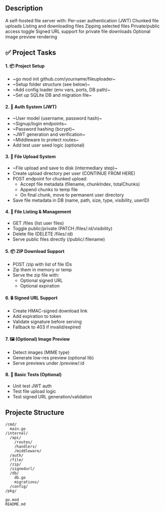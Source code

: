 ## Description

A self-hosted file server with:
Per-user authentication (JWT)
Chunked file uploads
Listing and downloading files
Zipping selected files
Private/public access toggle
Signed URL support for private file downloads
Optional image preview rendering

## ✅ Project Tasks

#### 1. 📦 Project Setup

-   ~go mod init github.com/yourname/fileuploader~
-   ~Setup folder structure (see below)~
-   ~Add config loader (env vars, ports, DB path)~
-   ~Set up SQLite DB and migration file~

#### 2. 🔐 Auth System (JWT)

-   ~User model (username, password hash)~
-   ~Signup/login endpoints~
-   ~Password hashing (bcrypt)~
-   ~JWT generation and verification~
-   ~Middleware to protect routes~
-   Add test user seed logic (optional)

#### 3. 📁 File Upload System

-   ~File upload and save to disk (intermediary step)~
-   Create upload directory per user (CONTINUE FROM HERE)
-   POST endpoint for chunked upload:
    -   Accept file metadata (filename, chunkIndex, totalChunks)
    -   Append chunks to temp file
    -   On final chunk, move to permanent user directory
-   Save file metadata in DB (name, path, size, type, visibility, userID)

#### 4. 📜 File Listing & Management

-   GET /files (list user files)
-   Toggle public/private (PATCH /files/:id/visibility)
-   Delete file (DELETE /files/:id)
-   Serve public files directly (/public/:filename)

#### 5. 📦 ZIP Download Support

-   POST /zip with list of file IDs
-   Zip them in memory or temp
-   Serve the zip file with:
    -   Optional signed URL
    -   Optional expiration

#### 6. 🔒 Signed URL Support

-   Create HMAC-signed download link
-   Add expiration to token
-   Validate signature before serving
-   Fallback to 403 if invalid/expired

#### 7. 🖼️ (Optional) Image Preview

-   Detect images (MIME type)
-   Generate low-res preview (optional lib)
-   Serve previews under /preview/:id

#### 8. 🧪 Basic Tests (Optional)

-   Unit test JWT auth
-   Test file upload logic
-   Test signed URL generation/validation

## Projecte Structure

```
/cmd/
  main.go
/internal/
  /api/
    /routes/
    /handlers/
    /middleware/
  /auth/
  /file/
  /zip/
  /signedurl/
  /db/
    db.go
    migrations/
  /config/
/pkg/

go.mod
README.md
```

